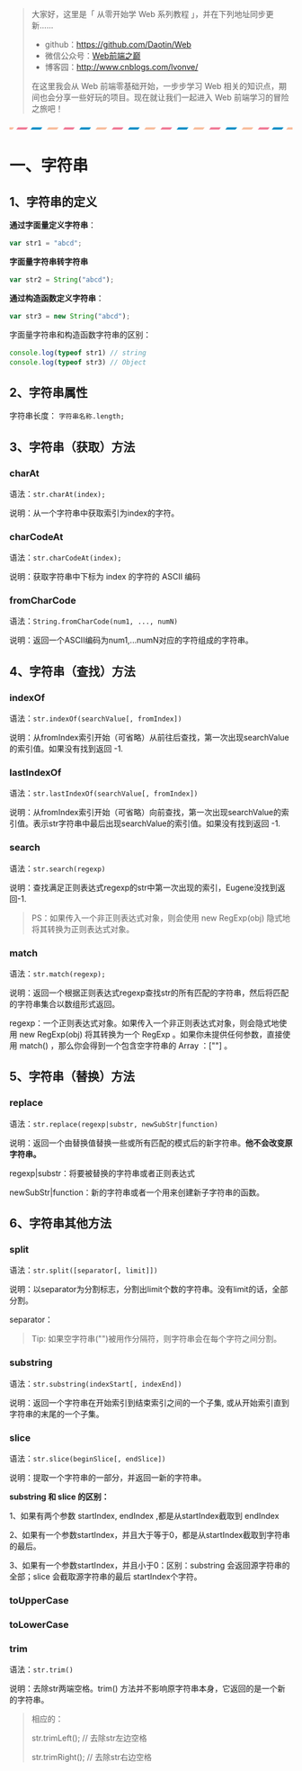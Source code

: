 >大家好，这里是「 从零开始学 Web 系列教程 」，并在下列地址同步更新......
>
> - github：https://github.com/Daotin/Web
> - 微信公众号：[Web前端之巅](https://github.com/Daotin/pic/raw/master/wx.jpg)
> - 博客园：http://www.cnblogs.com/lvonve/
>
> 在这里我会从 Web 前端零基础开始，一步步学习 Web 相关的知识点，期间也会分享一些好玩的项目。现在就让我们一起进入 Web 前端学习的冒险之旅吧！

![](https://github.com/Daotin/pic/raw/master/fgx.png)



# 一、字符串

## 1、字符串的定义

**通过字面量定义字符串**： 

```js
var str1 = "abcd";
```

**字面量字符串转字符串**

```js
var str2 = String("abcd");
```

**通过构造函数定义字符串**： 

```js
var str3 = new String("abcd"); 
```



字面量字符串和构造函数字符串的区别：

```js
console.log(typeof str1) // string
console.log(typeof str3) // Object
```








## 2、字符串属性

字符串长度： `字符串名称.length; `



 

## 3、字符串（获取）方法

### charAt

语法：`str.charAt(index);`

说明：从一个字符串中获取索引为index的字符。



### charCodeAt

语法：`str.charCodeAt(index);	`

说明：获取字符串中下标为 index 的字符的 ASCII 编码



### fromCharCode

语法：`String.fromCharCode(num1, ..., numN) `

说明：返回一个ASCII编码为num1,...numN对应的字符组成的字符串。





## 4、字符串（查找）方法

### indexOf

语法：`str.indexOf(searchValue[, fromIndex])`

说明：从fromIndex索引开始（可省略）从前往后查找，第一次出现searchValue的索引值。如果没有找到返回 -1.



### lastIndexOf

语法：`str.lastIndexOf(searchValue[, fromIndex])`

说明：从fromIndex索引开始（可省略）向前查找，第一次出现searchValue的索引值。表示str字符串中最后出现searchValue的索引值。如果没有找到返回 -1.



### search

语法：`str.search(regexp)`

说明：查找满足正则表达式regexp的str中第一次出现的索引，Eugene没找到返回-1.

> PS：如果传入一个非正则表达式对象，则会使用 new RegExp(obj) 隐式地将其转换为正则表达式对象。



### match

语法：`str.match(regexp);`

说明：返回一个根据正则表达式regexp查找str的所有匹配的字符串，然后将匹配的字符串集合以数组形式返回。

regexp：一个正则表达式对象。如果传入一个非正则表达式对象，则会隐式地使用 new RegExp(obj) 将其转换为一个 RegExp 。如果你未提供任何参数，直接使用 match() ，那么你会得到一个包含空字符串的 Array ：[""] 。





## 5、字符串（替换）方法

### replace

语法：`str.replace(regexp|substr, newSubStr|function)`

说明：返回一个由替换值替换一些或所有匹配的模式后的新字符串。**他不会改变原字符串。**

regexp|substr：将要被替换的字符串或者正则表达式

newSubStr|function：新的字符串或者一个用来创建新子字符串的函数。





## 6、字符串其他方法

### split

语法：`str.split([separator[, limit]])`

说明：以separator为分割标志，分割出limit个数的字符串。没有limit的话，全部分割。

separator：

> Tip: 如果空字符串("")被用作分隔符，则字符串会在每个字符之间分割。





### substring

语法：`str.substring(indexStart[, indexEnd])`

说明：返回一个字符串在开始索引到结束索引之间的一个子集, 或从开始索引直到字符串的末尾的一个子集。



### slice

语法：`str.slice(beginSlice[, endSlice])`

说明：提取一个字符串的一部分，并返回一新的字符串。





**substring 和 slice 的区别：**

1、如果有两个参数 startIndex, endIndex ,都是从startIndex截取到 endIndex 

2、如果有一个参数startIndex，并且大于等于0，都是从startIndex截取到字符串的最后。

3、如果有一个参数startIndex，并且小于0：区别：substring 会返回源字符串的全部；slice 会截取源字符串的最后 startIndex个字符。



### toUpperCase

### toLowerCase



### trim

语法：`str.trim()`

说明：去除str两端空格。trim() 方法并不影响原字符串本身，它返回的是一个新的字符串。

> 相应的：
>
> str.trimLeft(); // 去除str左边空格
>
> str.trimRight(); // 去除str右边空格